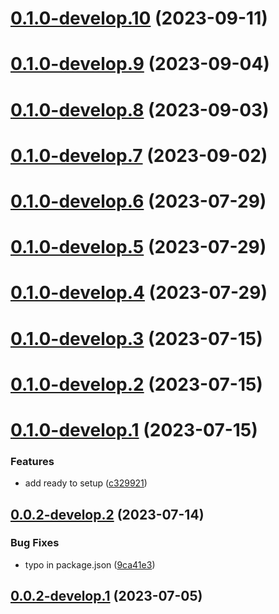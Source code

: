 # [0.1.0-develop.10](https://git.lumeweb.com/LumeWeb/kernel-libresolver/compare/v0.1.0-develop.9...v0.1.0-develop.10) (2023-09-11)

# [0.1.0-develop.9](https://git.lumeweb.com/LumeWeb/kernel-libresolver/compare/v0.1.0-develop.8...v0.1.0-develop.9) (2023-09-04)

# [0.1.0-develop.8](https://git.lumeweb.com/LumeWeb/kernel-libresolver/compare/v0.1.0-develop.7...v0.1.0-develop.8) (2023-09-03)

# [0.1.0-develop.7](https://git.lumeweb.com/LumeWeb/kernel-libresolver/compare/v0.1.0-develop.6...v0.1.0-develop.7) (2023-09-02)

# [0.1.0-develop.6](https://git.lumeweb.com/LumeWeb/kernel-libresolver/compare/v0.1.0-develop.5...v0.1.0-develop.6) (2023-07-29)

# [0.1.0-develop.5](https://git.lumeweb.com/LumeWeb/kernel-libresolver/compare/v0.1.0-develop.4...v0.1.0-develop.5) (2023-07-29)

# [0.1.0-develop.4](https://git.lumeweb.com/LumeWeb/kernel-libresolver/compare/v0.1.0-develop.3...v0.1.0-develop.4) (2023-07-29)

# [0.1.0-develop.3](https://git.lumeweb.com/LumeWeb/kernel-libresolver/compare/v0.1.0-develop.2...v0.1.0-develop.3) (2023-07-15)

# [0.1.0-develop.2](https://git.lumeweb.com/LumeWeb/kernel-libresolver/compare/v0.1.0-develop.1...v0.1.0-develop.2) (2023-07-15)

# [0.1.0-develop.1](https://git.lumeweb.com/LumeWeb/kernel-libresolver/compare/v0.0.2-develop.2...v0.1.0-develop.1) (2023-07-15)


### Features

* add ready to setup ([c329921](https://git.lumeweb.com/LumeWeb/kernel-libresolver/commit/c329921aa403b65cb5938a8ea421bdbe3796541a))

## [0.0.2-develop.2](https://git.lumeweb.com/LumeWeb/kernel-libresolver/compare/v0.0.2-develop.1...v0.0.2-develop.2) (2023-07-14)


### Bug Fixes

* typo in package.json ([9ca41e3](https://git.lumeweb.com/LumeWeb/kernel-libresolver/commit/9ca41e326156244ebaa46b565aed98dfbd20ef7b))

## [0.0.2-develop.1](https://git.lumeweb.com/LumeWeb/kernel-libresolver/compare/v0.0.1...v0.0.2-develop.1) (2023-07-05)
